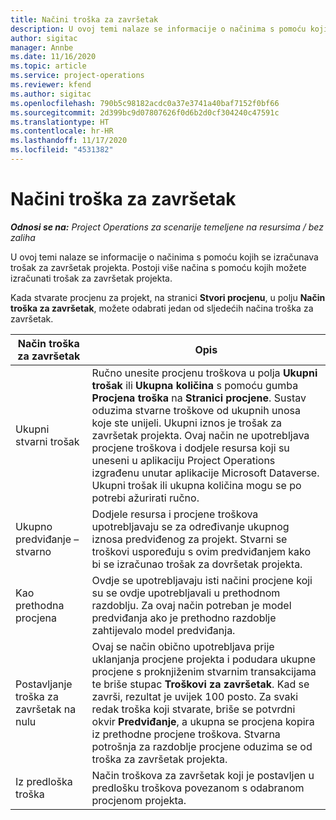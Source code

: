 ```yaml
---
title: Načini troška za završetak
description: U ovoj temi nalaze se informacije o načinima s pomoću kojih se izračunava trošak za završetak projekta.
author: sigitac
manager: Annbe
ms.date: 11/16/2020
ms.topic: article
ms.service: project-operations
ms.reviewer: kfend
ms.author: sigitac
ms.openlocfilehash: 790b5c98182acdc0a37e3741a40baf7152f0bf66
ms.sourcegitcommit: 2d399bc9d07807626f0d6b2d0cf304240c47591c
ms.translationtype: HT
ms.contentlocale: hr-HR
ms.lasthandoff: 11/17/2020
ms.locfileid: "4531382"
---
```

# <a name="cost-to-complete-methods"></a>Načini troška za završetak

_**Odnosi se na:** Project Operations za scenarije temeljene na resursima / bez zaliha_

U ovoj temi nalaze se informacije o načinima s pomoću kojih se izračunava trošak za završetak projekta. Postoji više načina s pomoću kojih možete izračunati trošak za završetak projekta. 

Kada stvarate procjenu za projekt, na stranici **Stvori procjenu**, u polju **Način troška za završetak**, možete odabrati jedan od sljedećih načina troška za završetak.

| Način troška za završetak    | Opis                                                                                                                                                                                                                                                                                                                                                                                                                                                                                        |
|------------------------------|----------------------------------------------------------------------------------------------------------------------------------------------------------------------------------------------------------------------------------------------------------------------------------------------------------------------------------------------------------------------------------------------------------------------------------------------------------------------------------------------------|
| Ukupni stvarni trošak            | Ručno unesite procjenu troškova u polja **Ukupni trošak** ili **Ukupna količina** s pomoću gumba **Procjena troška** na **Stranici procjene**. Sustav oduzima stvarne troškove od ukupnih unosa koje ste unijeli. Ukupni iznos je trošak za završetak projekta. Ovaj način ne upotrebljava procjene troškova i dodjele resursa koji su uneseni u aplikaciju Project Operations izgrađenu unutar aplikacije Microsoft Dataverse. Ukupni trošak ili ukupna količina mogu se po potrebi ažurirati ručno.  |
| Ukupno predviđanje – stvarno        | Dodjele resursa i procjene troškova upotrebljavaju se za određivanje ukupnog iznosa predviđenog za projekt. Stvarni se troškovi uspoređuju s ovim predviđanjem kako bi se izračunao trošak za dovršetak projekta.                                                                                                                                                                                                                                                                          |
| Kao prethodna procjena         | Ovdje se upotrebljavaju isti načini procjene koji su se ovdje upotrebljavali u prethodnom razdoblju. Za ovaj način potreban je model predviđanja ako je prethodno razdoblje zahtijevalo model predviđanja.                                                                                                                                                                                                                                                                                                                           |
| Postavljanje troška za završetak na nulu | Ovaj se način obično upotrebljava prije uklanjanja procjene projekta i podudara ukupne procjene s proknjiženim stvarnim transakcijama te briše stupac **Troškovi za završetak**. Kad se završi, rezultat je uvijek 100 posto. Za svaki redak troška koji stvarate, briše se potvrdni okvir **Predviđanje**, a ukupna se procjena kopira iz prethodne procjene troškova. Stvarna potrošnja za razdoblje procjene oduzima se od troška za završetak projekta.              |
| Iz predloška troška           | Način troškova za završetak koji je postavljen u predlošku troškova povezanom s odabranom procjenom projekta.                                                                                                                                                                                                                                                                                                                                                                          |
